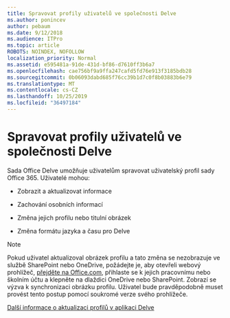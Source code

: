 ```yaml
---
title: Spravovat profily uživatelů ve společnosti Delve
ms.author: ponincev
author: pebaum
ms.date: 9/12/2018
ms.audience: ITPro
ms.topic: article
ROBOTS: NOINDEX, NOFOLLOW
localization_priority: Normal
ms.assetid: e595481a-91de-431d-bf86-d7610ff3b6a7
ms.openlocfilehash: cae756bf9a9ffa247cafd5fd76e913f3185bdb28
ms.sourcegitcommit: 0b06093dabd685f76cc39b1d7c0f8b03883b6e79
ms.translationtype: MT
ms.contentlocale: cs-CZ
ms.lasthandoff: 10/25/2019
ms.locfileid: "36497184"
---
```

# <a name="manage-user-profiles-in-delve"></a>Spravovat profily uživatelů ve společnosti Delve

Sada Office Delve umožňuje uživatelům spravovat uživatelský profil sady Office 365. Uživatelé mohou:
  
- Zobrazit a aktualizovat informace
    
- Zachování osobních informací
    
- Změna jejich profilu nebo titulní obrázek
    
- Změna formátu jazyka a času pro Delve
    
> [!NOTE]
> Pokud uživatel aktualizoval obrázek profilu a tato změna se nezobrazuje ve službě SharePoint nebo OneDrive, požádejte je, aby otevřeli webový prohlížeč, [přejděte na Office.com](https://www.office.com), přihlaste se k jejich pracovnímu nebo školním účtu a klepněte na dlaždici OneDrive nebo SharePoint. Zobrazí se výzva k synchronizaci obrázku profilu. Uživatel bude pravděpodobně muset provést tento postup pomocí soukromé verze svého prohlížeče. 
  
[Další informace o aktualizaci profilů v aplikaci Delve](https://go.microsoft.com/fwlink/?linkid=735070)
  

